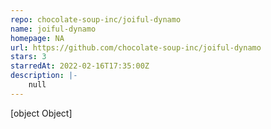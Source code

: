```yaml
---
repo: chocolate-soup-inc/joiful-dynamo
name: joiful-dynamo
homepage: NA
url: https://github.com/chocolate-soup-inc/joiful-dynamo
stars: 3
starredAt: 2022-02-16T17:35:00Z
description: |-
    null
---
```


[object Object]
